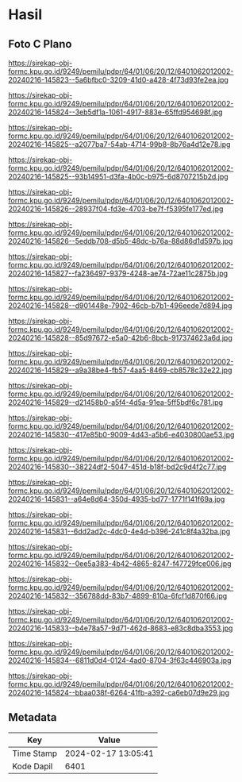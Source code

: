 # Hasil

## Foto C Plano

https://sirekap-obj-formc.kpu.go.id/9249/pemilu/pdpr/64/01/06/20/12/6401062012002-20240216-145823--5a6bfbc0-3209-41d0-a428-4f73d93fe2ea.jpg

https://sirekap-obj-formc.kpu.go.id/9249/pemilu/pdpr/64/01/06/20/12/6401062012002-20240216-145824--3eb5df1a-1061-4917-883e-65ffd954698f.jpg

https://sirekap-obj-formc.kpu.go.id/9249/pemilu/pdpr/64/01/06/20/12/6401062012002-20240216-145825--a2077ba7-54ab-4714-99b8-8b76a4d12e78.jpg

https://sirekap-obj-formc.kpu.go.id/9249/pemilu/pdpr/64/01/06/20/12/6401062012002-20240216-145825--93b14951-d3fa-4b0c-b975-6d8707215b2d.jpg

https://sirekap-obj-formc.kpu.go.id/9249/pemilu/pdpr/64/01/06/20/12/6401062012002-20240216-145826--28937f04-fd3e-4703-be7f-f5395fe177ed.jpg

https://sirekap-obj-formc.kpu.go.id/9249/pemilu/pdpr/64/01/06/20/12/6401062012002-20240216-145826--5eddb708-d5b5-48dc-b76a-88d86d1d597b.jpg

https://sirekap-obj-formc.kpu.go.id/9249/pemilu/pdpr/64/01/06/20/12/6401062012002-20240216-145827--fa236497-9379-4248-ae74-72ae11c2875b.jpg

https://sirekap-obj-formc.kpu.go.id/9249/pemilu/pdpr/64/01/06/20/12/6401062012002-20240216-145828--d901448e-7902-46cb-b7b1-496eede7d894.jpg

https://sirekap-obj-formc.kpu.go.id/9249/pemilu/pdpr/64/01/06/20/12/6401062012002-20240216-145828--85d97672-e5a0-42b6-8bcb-917374623a6d.jpg

https://sirekap-obj-formc.kpu.go.id/9249/pemilu/pdpr/64/01/06/20/12/6401062012002-20240216-145829--a9a38be4-fb57-4aa5-8469-cb8578c32e22.jpg

https://sirekap-obj-formc.kpu.go.id/9249/pemilu/pdpr/64/01/06/20/12/6401062012002-20240216-145829--d21458b0-a5f4-4d5a-91ea-5ff5bdf6c781.jpg

https://sirekap-obj-formc.kpu.go.id/9249/pemilu/pdpr/64/01/06/20/12/6401062012002-20240216-145830--417e85b0-9009-4d43-a5b6-e4030800ae53.jpg

https://sirekap-obj-formc.kpu.go.id/9249/pemilu/pdpr/64/01/06/20/12/6401062012002-20240216-145830--38224df2-5047-451d-b18f-bd2c9d4f2c77.jpg

https://sirekap-obj-formc.kpu.go.id/9249/pemilu/pdpr/64/01/06/20/12/6401062012002-20240216-145831--a64e8d64-350d-4935-bd77-1771f141f69a.jpg

https://sirekap-obj-formc.kpu.go.id/9249/pemilu/pdpr/64/01/06/20/12/6401062012002-20240216-145831--6dd2ad2c-4dc0-4e4d-b396-241c8f4a32ba.jpg

https://sirekap-obj-formc.kpu.go.id/9249/pemilu/pdpr/64/01/06/20/12/6401062012002-20240216-145832--0ee5a383-4b42-4865-8247-f47729fce006.jpg

https://sirekap-obj-formc.kpu.go.id/9249/pemilu/pdpr/64/01/06/20/12/6401062012002-20240216-145832--356788dd-83b7-4899-810a-6fcf1d870f66.jpg

https://sirekap-obj-formc.kpu.go.id/9249/pemilu/pdpr/64/01/06/20/12/6401062012002-20240216-145833--b4e78a57-9d71-462d-8683-e83c8dba3553.jpg

https://sirekap-obj-formc.kpu.go.id/9249/pemilu/pdpr/64/01/06/20/12/6401062012002-20240216-145834--6811d0d4-0124-4ad0-8704-3f63c446903a.jpg

https://sirekap-obj-formc.kpu.go.id/9249/pemilu/pdpr/64/01/06/20/12/6401062012002-20240216-145824--bbaa038f-6264-41fb-a392-ca6eb07d9e29.jpg


## Metadata

| Key        | Value               |
| ---------- | ------------------- |
| Time Stamp | 2024-02-17 13:05:41 |
| Kode Dapil | 6401                |



